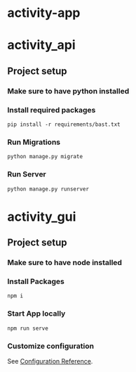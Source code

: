 # activity-app

# activity_api
## Project setup
### Make sure to have python installed
### Install required packages
```
pip install -r requirements/bast.txt
```
### Run Migrations
```
python manage.py migrate
```
### Run Server
```
python manage.py runserver
```

# activity_gui
## Project setup
### Make sure to have node installed
### Install Packages
```
npm i
```
### Start App locally
```
npm run serve
```

### Customize configuration
See [Configuration Reference](https://cli.vuejs.org/config/).
